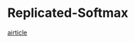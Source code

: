 # Replicated-Softmax

[airticle](http://mimno.infosci.cornell.edu/info6150/readings/3856-replicated-softmax-an-undirected-topic-model.pdf)
